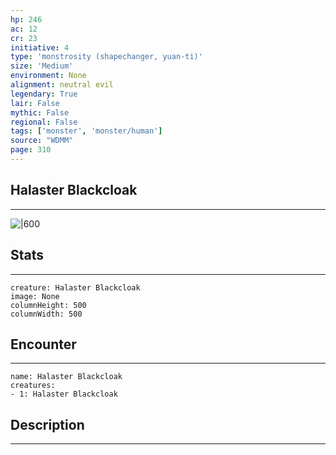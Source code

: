 ```yaml
---
hp: 246
ac: 12
cr: 23
initiative: 4
type: 'monstrosity (shapechanger, yuan-ti)'    
size: 'Medium'
environment: None
alignment: neutral evil
legendary: True
lair: False
mythic: False
regional: False
tags: ['monster', 'monster/human']
source: "WDMM"
page: 310
---
```


## Halaster Blackcloak
---

![|600](D:/Program%20Files/5e.tools/img/bestiary/WDMM/Halaster%20Blackcloak.png)

## Stats
---

```statblock
creature: Halaster Blackcloak
image: None
columnHeight: 500
columnWidth: 500
```

## Encounter
---

```encounter-table
name: Halaster Blackcloak
creatures:
- 1: Halaster Blackcloak
```

## Description
---




